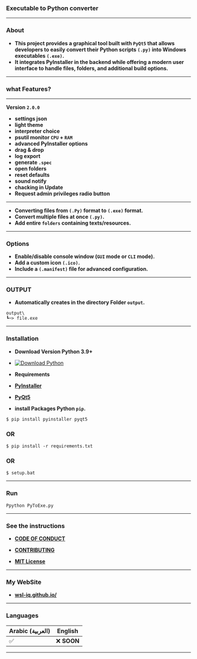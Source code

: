 ### **Executable to Python converter**

---

### **About**

- **This project provides a graphical tool built with `PyQt5` that allows developers to easily convert their Python scripts `(.py)` into Windows executables `(.exe)`.**
 - **It integrates PyInstaller in the backend while offering a modern user interface to handle files, folders, and additional build options.**

 ---

### **what Features?**

---

**Version `2.0.0`**

- **settings json**
- **light theme**
- **interpreter choice**
- **psutil monitor `CPU` + `RAM`**
- **advanced PyInstaller options**
- **drag & drop**
- **log export**
- **generate `.spec`**
- **open folders**
- **reset defaults**
- **sound notify**
- **chacking in Update**
- **Request admin privileges radio button**

---

- **Converting files from `(.Py)` format to `(.exe)` format.**
- **Convert multiple files at once `(.py)`.**
- **Add entire `folders` containing texts/resources.**

---
### **Options**
- **Enable/disable console window (`GUI` mode or `CLI` mode).**
- **Add a custom icon `(.ico)`.**
- **Include a `(.manifest)` file for advanced configuration.**

---

### **OUTPUT**

- **Automatically creates in the directory Folder `output`.**

```
output\
┗─> file.exe
```

---

### **Installation**

- **Download Version Python 3.9+**
- [![Download Python](https://img.shields.io/badge/Download-Python-blue?logo=python&logoColor=white)](https://www.python.org/ftp/python/3.13.7/python-3.13.7-amd64.exe)

- **Requirements**
- **[PyInstaller](https://pyinstaller.org/)**
- **[PyQt5](https://pypi.org/project/PyQt5/)**

- **install Packages Python `pip`.**

```
$ pip install pyinstaller pyqt5
```
### **OR**

```
$ pip install -r requirements.txt
```

### **OR**

```
$ setup.bat
```

---

### **Run**

```
Ppython PyToExe.py
```

---

### **See the instructions**

- **[CODE OF CONDUCT](https://github.com/wsl-iq/Python-Executable/blob/main/CODE_OF_CONDUCT.md)**

- **[CONTRIBUTING](https://github.com/wsl-iq/Python-Executable/blob/main/CONTRIBUTING.md)**
- **[MIT License](https://github.com/wsl-iq/Python-Executable/blob/main/LICENSE)**

---

### **My WebSite**
- **[wsl-iq.github.io/](https://wsl-iq.github.io/)**

---

### **Languages**

| Arabic (العربية) | English |
|------------------|---------|
|✅               |❌ **SOON**|

---


